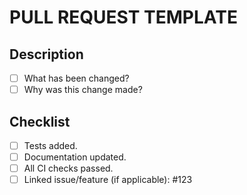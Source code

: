 # PULL REQUEST TEMPLATE 
## Description
- [ ] What has been changed?
- [ ] Why was this change made?

## Checklist
- [ ] Tests added.
- [ ] Documentation updated.
- [ ] All CI checks passed.
- [ ] Linked issue/feature (if applicable): #123
